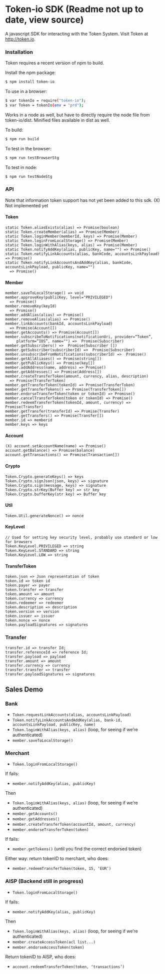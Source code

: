 # Token-io SDK  (Readme not up to date, view source)

A javascript SDK for interacting with the Token System. Visit Token at http://token.io.

### Installation

Token requires a recent version of npm to build.

Install the npm package:

```sh
$ npm install token-io
```

To use in a browser:

```sh
$ var tokenIo = require("token-io");
$ var Token = tokenIo(env = "prd");
```


Works in a node as well, but have to directly require the node file from token-io/dist.
Minified files available in dist as well.

To build:
```sh
$ npm run build
```

To test in the browser:
```sh
$ npm run testBrowserStg
```

To test in node:
```sh
$ npm run testNodeStg
```

### API
Note that information token support has not yet been added to this sdk.
(X) Not implemented yet

#### Token
```
static Token.aliasExists(alias) => Promise(boolean)
static Token.createMember(alias) => Promise(Member)
static Token.loginMember(memberId, keys) => Promise(Member)
static Token.loginFromLocalStorage() => Promise(Member)
static Token.loginWithAlias(keys, alias) => Promise(Member)
static Token.notifyAddKey(alias, publicKey, name="") => Promise()
static Token.notifyLinkAccounts(alias, bankCode, accountsLinkPayload) => Promise()
static Token.notifyLinkAccountsAndAddKey(alias, bankCode, accountsLinkPayload, publicKey, name="")
  => Promise()
```

#### Member
```
member.saveToLocalStorage() => void
member.approveKey(publicKey, level="PRIVILEGED")
  => Promise()
member.removeKey(keyId)
  => Promise()
member.addAlias(alias) => Promise()
member.removeAlias(alias) => Promise()
member.linkAccounts(bankId, accountsLinkPayload)
  => Promise(Account[])
member.getAccounts() => Promise(Account[])
member.subscribeToNotifications(notificationUri, provider=“Token”,
     platform=“IOS”, name="") =>  Promise(Subscriber)
member.getSubscribers() =>  Promise(Subscriber [])
member.getSubscriber(subscriberId) =>  Promise(Subscriber)
member.unsubscribeFromNotifications(subscriberId) =>  Promise()
member.getAllAliases() => Promise(string[])
member.getPublicKeys() => Promise(key[])
member.addAddress(name, address) => Promise()
member.getAddresses() => Promise(Address[])
member.createTransferToken(amount, currency, alias, description)
  => Promise(TransferToken)
member.getTransferToken(tokenId) => Promise(TransferToken)
member.getTransferTokens() => Promise(TransferToken[])
member.endorseTransferToken(token or tokenId) => Promise()
member.cancelTransferToken(token or tokenId) => Promise()
member.redeemTransferToken(tokenId, amount, currency) => Promise(Transfer)
member.getTransfer(transferId) => Promise(Transfer)
member.getTransfers() => Promise(Transfer[])
member.id => memberid
member.keys => keys
```

#### Account
```
(X) account.setAccountName(name) => Promise()
account.getBalance() => Promise(balance)
account.getTransactions() => Promise(Transaction[])
```
#### Crypto
```
Token.Crypto.generateKeys() => keys
Token.Crypto.signJson(json, keys) => signature
Token.Crypto.sign(message, keys) => signature
Token.Crypto.strKey(Buffer key) => str key
Token.Crypto.bufferKey(str key) => Buffer key
```

#### Util
```
Token.Util.generateNonce() => nonce
```

#### KeyLevel
```
// Used for setting key security level, probably use standard or low for browsers
Token.KeyLevel.PRIVILEGED => string
Token.KeyLevel.STANDARD => string  
Token.KeyLevel.LOW => string
```

#### TransferToken
```
token.json => Json representation of token
token.id => token id
token.payer => payer
token.transfer => transfer
token.amount => amount
token.currency => currency
token.redeemer => redeemer
token.description => description
token.version => version
token.issuer => issuer
token.nonce => nonce
token.payloadSignatures => signatures
```
### Transfer
```
transfer.id => transfer Id;
transfer.referenceId => reference Id;
transfer.payload => payload
transfer.amount => amount
transfer.currency => currency
transfer.transfer => transfer
transfer.payloadSignatures => signatures
```

## Sales Demo

### Bank
* ```Token.requestLinkAccounts(alias, accountsLinkPayload)```
* ```Token.notifyLinkAccountsAndAddKey(alias, bank-id, accountsLinkPayload, publicKey, name)```
* ```Token.loginWithAlias(keys, alias)``` (loop, for seeing if we’re authenticated)
* ```member.saveToLocalStorage()```

### Merchant
* ```Token.loginFromLocalStorage()```

If fails:
* ```member.notifyAddKey(alias, publicKey)```

Then
* ```Token.loginWithAlias(keys, alias)``` (loop, for seeing if we’re authenticated)
* ```member.getAccounts()```
* ```member.getAddresses()```
* ```member.createTransferToken(accountId, amount, currency)```
* ```member.endorseTransferToken(token)```

If fails:
* ```member.getTokens()``` (until you find the correct endorsed token)


Either way: return tokenID to merchant, who does:
* ```member.redeemTransferToken(token, 15, ‘EUR’)```

### AISP (Backend still in progress)
* ```Token.loginFromLocalStorage()```

If fails:
* ```member.notifyAddKey(alias, publicKey)```

Then
* ```Token.loginWithAlias(keys, alias)``` (loop, for seeing if we’re authenticated)
* ```member.createAccessToken(acl list...)```
* ```member.endorseAccessToken(token)```

Return tokenID to AISP, who does:
* ```account.redeemTransferToken(token, ‘transactions’)```
